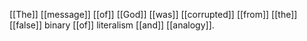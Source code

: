 [[The]] [[message]] [[of]] [[God]] [[was]] [[corrupted]] [[from]] [[the]] [[false]] binary [[of]] literalism [[and]] [[analogy]].